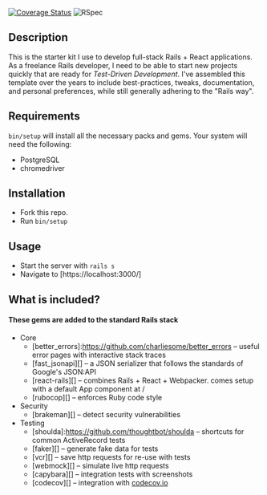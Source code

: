 [![Coverage Status](https://coveralls.io/repos/github/patrickclery/dry-rails-react/badge.svg?branch=master)](https://coveralls.io/github/patrickclery/dry-rails-react?branch=master)
![RSpec](https://github.com/patrickclery/dry-rails-react/workflows/Ruby/badge.svg)

## Description

This is the starter kit I use to develop full-stack Rails + React applications. As a freelance Rails developer, I need to be able to start new projects quickly that are ready for _Test-Driven Development_. I've assembled this template over the years to include best-practices, tweaks, documentation, and personal preferences, while still generally adhering to the "Rails way".

## Requirements

`bin/setup` will install all the necessary packs and gems. Your system will need the following:

* PostgreSQL
* chromedriver

## Installation

- Fork this repo.
- Run `bin/setup`

## Usage

- Start the server with `rails s`
- Navigate to [https://localhost:3000/]

## What is included?

#### These gems are added to the standard Rails stack

* Core
    * [better_errors]:https://github.com/charliesome/better_errors – useful error pages with interactive stack traces
    * [fast_jsonapi][] – a JSON serializer that follows the standards of Google's JSON:API
    * [react-rails][] – combines Rails + React + Webpacker. comes setup with a default App component at /
    * [rubocop][] – enforces Ruby code style
* Security
    * [brakeman][] – detect security vulnerabilities
* Testing
    * [shoulda]:https://github.com/thoughtbot/shoulda – shortcuts for common ActiveRecord tests
    * [faker][] – generate fake data for tests
    * [vcr][] – save http requests for re-use with tests
    * [webmock][] – simulate live http requests
    * [capybara][] – integration tests with screenshots
    * [codecov][] – integration with [codecov.io](https://codecov.io/)

